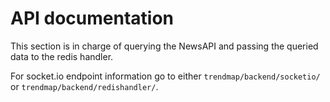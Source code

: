 # API documentation

This section is in charge of querying the NewsAPI and passing the queried data to the redis handler.

For socket.io endpoint information go to either `trendmap/backend/socketio/` or `trendmap/backend/redishandler/`.
